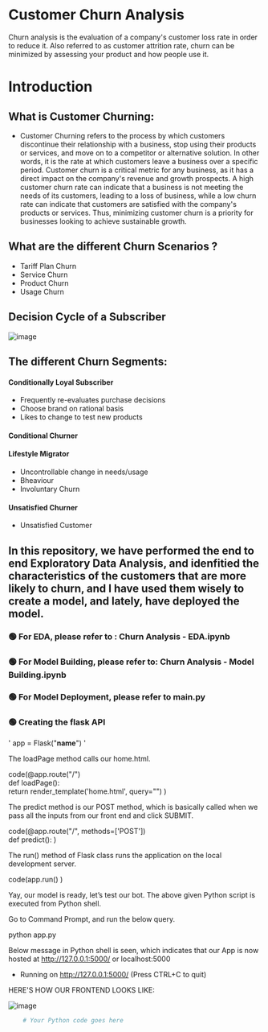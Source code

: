 # Customer Churn Analysis #
Churn analysis is the evaluation of a company's customer loss rate in order to reduce it. Also referred to as customer attrition rate, churn can be minimized by assessing your product and how people use it.

# Introduction #
## What is Customer Churning:
  * Customer Churning refers to the process by which customers discontinue their relationship with a business, stop using their products or services, and move on to a      competitor or alternative solution. In other words, it is the rate at which customers leave a business over a specific period. Customer churn is a critical metric for    any business, as it has a direct impact on the company's revenue and growth prospects. A high customer churn rate can indicate that a business is not meeting the       needs of its customers, leading to a loss of business, while a low churn rate can indicate that customers are satisfied with the company's products or services. Thus,     minimizing customer churn is a priority for businesses looking to achieve sustainable growth.

## What are the different Churn Scenarios ?
  * Tariff Plan Churn
  * Service Churn
  * Product Churn
  * Usage Churn

## Decision Cycle of a Subscriber
![image](https://user-images.githubusercontent.com/92584055/225849258-4d5f6843-b504-47ad-90e6-0a90d5453430.png)

## The different Churn Segments:
  #### Conditionally Loyal Subscriber
   * Frequently re-evaluates purchase decisions
   * Choose brand on rational basis
   * Likes to change to test new products
  #### Conditional Churner
  #### Lifestyle Migrator
   * Uncontrollable change in needs/usage
   * Bheaviour
   * Involuntary Churn
  #### Unsatisfied Churner
   * Unsatisfied Customer

## In this repository, we have performed the end to end Exploratory Data Analysis, and idenfitied the characteristics of the customers that are more likely to churn, and I have used them wisely to create a model, and lately, have deployed the model.

### 🟢 For EDA, please refer to : Churn Analysis - EDA.ipynb  
### 🟢 For Model Building, please refer to: Churn Analysis - Model Building.ipynb  
### 🟢 For Model Deployment, please refer to main.py  
### 🟢 Creating the flask API


' app = Flask("__name__") '

The loadPage method calls our home.html.

code(@app.route("/")  
def loadPage():  
	return render_template('home.html', query="")  )
	

The predict method is our POST method, which is basically called when we pass all the inputs from our front end and click SUBMIT.  

code(@app.route("/", methods=['POST'])  
def predict():  )

The run() method of Flask class runs the application on the local development server.  

code(app.run()  )

Yay, our model is ready, let’s test our bot. The above given Python script is executed from Python shell.

Go to Command Prompt, and run the below query.

python app.py

Below message in Python shell is seen, which indicates that our App is now hosted at http://127.0.0.1:5000/ or localhost:5000

* Running on http://127.0.0.1:5000/ (Press CTRL+C to quit)

HERE'S HOW OUR FRONTEND LOOKS LIKE:

![image](https://user-images.githubusercontent.com/92584055/225853617-6b74afa1-a2a2-4190-93d4-d404e01c7950.png)

```python
    # Your Python code goes here
```
